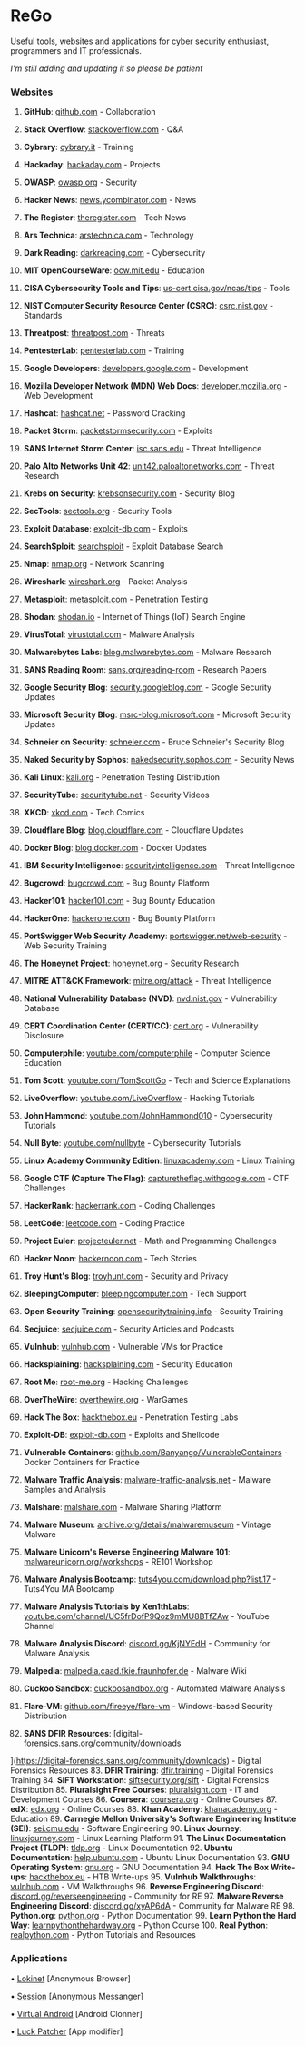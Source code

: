 # ReGo
Useful tools, websites and applications for cyber security enthusiast, programmers and IT professionals. 


*I'm still adding and updating it so please be patient*

### Websites


1. **GitHub**: [github.com](https://github.com) - Collaboration
2. **Stack Overflow**: [stackoverflow.com](https://stackoverflow.com) - Q&A
3. **Cybrary**: [cybrary.it](https://www.cybrary.it) - Training
4. **Hackaday**: [hackaday.com](https://hackaday.com) - Projects
5. **OWASP**: [owasp.org](https://owasp.org) - Security
6. **Hacker News**: [news.ycombinator.com](https://news.ycombinator.com) - News
7. **The Register**: [theregister.com](https://www.theregister.com) - Tech News
8. **Ars Technica**: [arstechnica.com](https://arstechnica.com) - Technology
9. **Dark Reading**: [darkreading.com](https://www.darkreading.com) - Cybersecurity
10. **MIT OpenCourseWare**: [ocw.mit.edu](https://ocw.mit.edu) - Education
11. **CISA Cybersecurity Tools and Tips**: [us-cert.cisa.gov/ncas/tips](https://www.us-cert.cisa.gov/ncas/tips) - Tools
12. **NIST Computer Security Resource Center (CSRC)**: [csrc.nist.gov](https://csrc.nist.gov) - Standards
13. **Threatpost**: [threatpost.com](https://threatpost.com) - Threats
14. **PentesterLab**: [pentesterlab.com](https://pentesterlab.com) - Training
15. **Google Developers**: [developers.google.com](https://developers.google.com) - Development
16. **Mozilla Developer Network (MDN) Web Docs**: [developer.mozilla.org](https://developer.mozilla.org) - Web Development
17. **Hashcat**: [hashcat.net](https://hashcat.net) - Password Cracking
18. **Packet Storm**: [packetstormsecurity.com](https://packetstormsecurity.com) - Exploits
19. **SANS Internet Storm Center**: [isc.sans.edu](https://isc.sans.edu) - Threat Intelligence
20. **Palo Alto Networks Unit 42**: [unit42.paloaltonetworks.com](https://unit42.paloaltonetworks.com) - Threat Research
21. **Krebs on Security**: [krebsonsecurity.com](https://krebsonsecurity.com) - Security Blog
22. **SecTools**: [sectools.org](https://sectools.org) - Security Tools
23. **Exploit Database**: [exploit-db.com](https://www.exploit-db.com) - Exploits
24. **SearchSploit**: [searchsploit](https://www.exploit-db.com/searchsploit) - Exploit Database Search
25. **Nmap**: [nmap.org](https://nmap.org) - Network Scanning
26. **Wireshark**: [wireshark.org](https://www.wireshark.org) - Packet Analysis
27. **Metasploit**: [metasploit.com](https://www.metasploit.com) - Penetration Testing
28. **Shodan**: [shodan.io](https://www.shodan.io) - Internet of Things (IoT) Search Engine
29. **VirusTotal**: [virustotal.com](https://www.virustotal.com) - Malware Analysis
30. **Malwarebytes Labs**: [blog.malwarebytes.com](https://blog.malwarebytes.com) - Malware Research
31. **SANS Reading Room**: [sans.org/reading-room](https://www.sans.org/reading-room) - Research Papers
32. **Google Security Blog**: [security.googleblog.com](https://security.googleblog.com) - Google Security Updates
33. **Microsoft Security Blog**: [msrc-blog.microsoft.com](https://msrc-blog.microsoft.com) - Microsoft Security Updates
34. **Schneier on Security**: [schneier.com](https://www.schneier.com) - Bruce Schneier's Security Blog
35. **Naked Security by Sophos**: [nakedsecurity.sophos.com](https://nakedsecurity.sophos.com) - Security News
36. **Kali Linux**: [kali.org](https://www.kali.org) - Penetration Testing Distribution
37. **SecurityTube**: [securitytube.net](https://www.securitytube.net) - Security Videos
38. **XKCD**: [xkcd.com](https://xkcd.com) - Tech Comics
39. **Cloudflare Blog**: [blog.cloudflare.com](https://blog.cloudflare.com) - Cloudflare Updates


40. **Docker Blog**: [blog.docker.com](https://blog.docker.com) - Docker Updates
41. **IBM Security Intelligence**: [securityintelligence.com](https://securityintelligence.com) - Threat Intelligence
42. **Bugcrowd**: [bugcrowd.com](https://www.bugcrowd.com) - Bug Bounty Platform
43. **Hacker101**: [hacker101.com](https://www.hacker101.com) - Bug Bounty Education
44. **HackerOne**: [hackerone.com](https://www.hackerone.com) - Bug Bounty Platform
45. **PortSwigger Web Security Academy**: [portswigger.net/web-security](https://portswigger.net/web-security) - Web Security Training
46. **The Honeynet Project**: [honeynet.org](https://www.honeynet.org) - Security Research
47. **MITRE ATT&CK Framework**: [mitre.org/attack](https://attack.mitre.org) - Threat Intelligence
48. **National Vulnerability Database (NVD)**: [nvd.nist.gov](https://nvd.nist.gov) - Vulnerability Database
49. **CERT Coordination Center (CERT/CC)**: [cert.org](https://www.cert.org) - Vulnerability Disclosure
50. **Computerphile**: [youtube.com/computerphile](https://www.youtube.com/computerphile) - Computer Science Education
51. **Tom Scott**: [youtube.com/TomScottGo](https://www.youtube.com/TomScottGo) - Tech and Science Explanations
52. **LiveOverflow**: [youtube.com/LiveOverflow](https://www.youtube.com/LiveOverflow) - Hacking Tutorials
53. **John Hammond**: [youtube.com/JohnHammond010](https://www.youtube.com/JohnHammond010) - Cybersecurity Tutorials
54. **Null Byte**: [youtube.com/nullbyte](https://www.youtube.com/nullbyte) - Cybersecurity Tutorials
55. **Linux Academy Community Edition**: [linuxacademy.com](https://linuxacademy.com) - Linux Training
56. **Google CTF (Capture The Flag)**: [capturetheflag.withgoogle.com](https://capturetheflag.withgoogle.com) - CTF Challenges
57. **HackerRank**: [hackerrank.com](https://www.hackerrank.com) - Coding Challenges
58. **LeetCode**: [leetcode.com](https://leetcode.com) - Coding Practice
59. **Project Euler**: [projecteuler.net](https://projecteuler.net) - Math and Programming Challenges
60. **Hacker Noon**: [hackernoon.com](https://hackernoon.com) - Tech Stories
61. **Troy Hunt's Blog**: [troyhunt.com](https://www.troyhunt.com) - Security and Privacy
62. **BleepingComputer**: [bleepingcomputer.com](https://www.bleepingcomputer.com) - Tech Support
63. **Open Security Training**: [opensecuritytraining.info](http://www.opensecuritytraining.info) - Security Training
64. **Secjuice**: [secjuice.com](https://www.secjuice.com) - Security Articles and Podcasts
65. **Vulnhub**: [vulnhub.com](https://www.vulnhub.com) - Vulnerable VMs for Practice
66. **Hacksplaining**: [hacksplaining.com](https://www.hacksplaining.com) - Security Education
67. **Root Me**: [root-me.org](https://www.root-me.org) - Hacking Challenges
68. **OverTheWire**: [overthewire.org](https://overthewire.org) - WarGames
69. **Hack The Box**: [hackthebox.eu](https://www.hackthebox.eu) - Penetration Testing Labs
70. **Exploit-DB**: [exploit-db.com](https://www.exploit-db.com) - Exploits and Shellcode
71. **Vulnerable Containers**: [github.com/Banyango/VulnerableContainers](https://github.com/Banyango/VulnerableContainers) - Docker Containers for Practice
72. **Malware Traffic Analysis**: [malware-traffic-analysis.net](https://www.malware-traffic-analysis.net) - Malware Samples and Analysis
73. **Malshare**: [malshare.com](https://malshare.com) - Malware Sharing Platform
74. **Malware Museum**: [archive.org/details/malwaremuseum](https://archive.org/details/malwaremuseum) - Vintage Malware
75. **Malware Unicorn's Reverse Engineering Malware 101**: [malwareunicorn.org/workshops](https://malwareunicorn.org/workshops) - RE101 Workshop
76. **Malware Analysis Bootcamp**: [tuts4you.com/download.php?list.17](https://tuts4you.com/download.php?list.17) - Tuts4You MA Bootcamp
77. **Malware Analysis Tutorials by Xen1thLabs**: [youtube.com/channel/UC5frDofP9Qoz9mMU8BTfZAw](https://www.youtube.com/channel/UC5frDofP9Qoz9mMU8BTfZAw) - YouTube Channel
78. **Malware Analysis Discord**: [discord.gg/KjNYEdH](https://discord.gg/KjNYEdH) - Community for Malware Analysis
79. **Malpedia**: [malpedia.caad.fkie.fraunhofer.de](https://malpedia.caad.fkie.fraunhofer.de) - Malware Wiki
80. **Cuckoo Sandbox**: [cuckoosandbox.org](https://cuckoosandbox.org) - Automated Malware Analysis
81. **Flare-VM**: [github.com/fireeye/flare-vm](https://github.com/fireeye/flare-vm) - Windows-based Security Distribution
82. **SANS DFIR Resources**: [digital-forensics.sans.org/community/downloads

](https://digital-forensics.sans.org/community/downloads) - Digital Forensics Resources
83. **DFIR Training**: [dfir.training](https://www.dfir.training) - Digital Forensics Training
84. **SIFT Workstation**: [siftsecurity.org/sift](https://siftsecurity.org/sift) - Digital Forensics Distribution
85. **Pluralsight Free Courses**: [pluralsight.com](https://www.pluralsight.com) - IT and Development Courses
86. **Coursera**: [coursera.org](https://www.coursera.org) - Online Courses
87. **edX**: [edx.org](https://www.edx.org) - Online Courses
88. **Khan Academy**: [khanacademy.org](https://www.khanacademy.org) - Education
89. **Carnegie Mellon University's Software Engineering Institute (SEI)**: [sei.cmu.edu](https://www.sei.cmu.edu) - Software Engineering
90. **Linux Journey**: [linuxjourney.com](https://linuxjourney.com) - Linux Learning Platform
91. **The Linux Documentation Project (TLDP)**: [tldp.org](https://www.tldp.org) - Linux Documentation
92. **Ubuntu Documentation**: [help.ubuntu.com](https://help.ubuntu.com) - Ubuntu Linux Documentation
93. **GNU Operating System**: [gnu.org](https://www.gnu.org) - GNU Documentation
94. **Hack The Box Write-ups**: [hackthebox.eu](https://www.hackthebox.eu) - HTB Write-ups
95. **Vulnhub Walkthroughs**: [vulnhub.com](https://www.vulnhub.com) - VM Walkthroughs
96. **Reverse Engineering Discord**: [discord.gg/reverseengineering](https://discord.gg/reverseengineering) - Community for RE
97. **Malware Reverse Engineering Discord**: [discord.gg/xyAP6dA](https://discord.gg/xyAP6dA) - Community for Malware RE
98. **Python.org**: [python.org](https://www.python.org) - Python Documentation
99. **Learn Python the Hard Way**: [learnpythonthehardway.org](https://learnpythonthehardway.org) - Python Course
100. **Real Python**: [realpython.com](https://realpython.com) - Python Tutorials and Resources




### Applications 

• [Lokinet](https://lokinet.org/) [Anonymous Browser]

• [Session](https://getsession.org/) [Anonymous Messanger]

• [Virtual Android](https://play.google.com/store/apps/details?id=com.pspace.vandroid) [Android Clonner]

• [Luck Patcher](https://www.luckypatchers.com/download/) [App modifier]
